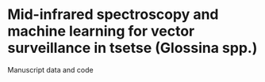 # Mid-infrared spectroscopy and machine learning for vector surveillance in tsetse (Glossina spp.)
Manuscript data and code
